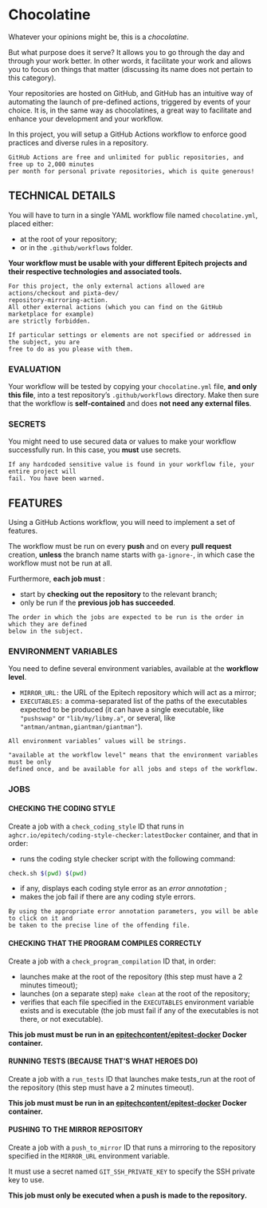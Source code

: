 # Chocolatine

Whatever your opinions might be, this is a _chocolatine_.

But what purpose does it serve? It allows you to go through the day and through your work better. In other words, it facilitate your work and allows you to focus on things that matter (discussing its name does not pertain to this category).

Your repositories are hosted on GitHub, and GitHub has an intuitive way of automating the launch of pre-defined actions, triggered by events of your choice. It is, in the same way as chocolatines, a great way to facilitate and enhance your development and your workflow.

In this project, you will setup a GitHub Actions workflow to enforce good practices and diverse rules in a repository.

```text
GitHub Actions are free and unlimited for public repositories, and free up to 2,000 minutes
per month for personal private repositories, which is quite generous!
```

## TECHNICAL DETAILS

You will have to turn in a single YAML workflow file named ```chocolatine.yml```, placed either:

- at the root of your repository;
- or in the ```.github/workflows``` folder.

**Your workflow must be usable with your different Epitech projects and their respective technologies and associated tools.**

```text
For this project, the only external actions allowed are actions/checkout and pixta-dev/
repository-mirroring-action.
All other external actions (which you can find on the GitHub marketplace for example)
are strictly forbidden.
```

```text
If particular settings or elements are not specified or addressed in the subject, you are
free to do as you please with them.
```

### EVALUATION

Your workflow will be tested by copying your ```chocolatine.yml``` file, **and only this file**, into a test repository’s ```.github/workflows``` directory.
Make then sure that the workflow is **self-contained** and does **not need any external files**.

### SECRETS

You might need to use secured data or values to make your workflow successfully run.
In this case, you **must** use secrets.

```text
If any hardcoded sensitive value is found in your workflow file, your entire project will
fail. You have been warned.
```

## FEATURES

Using a GitHub Actions workflow, you will need to implement a set of features.

The workflow must be run on every **push** and on every **pull request** creation, **unless** the branch name starts with ```ga-ignore-```, in which case the workflow must not be run at all.

Furthermore, **each job must** :

- start by **checking out the repository** to the relevant branch;
- only be run if the **previous job has succeeded**.

```text
The order in which the jobs are expected to be run is the order in which they are defined
below in the subject.
```

### ENVIRONMENT VARIABLES

You need to define several environment variables, available at the **workflow level**.

- ```MIRROR_URL:``` the URL of the Epitech repository which will act as a mirror;
- ```EXECUTABLES:``` a comma-separated list of the paths of the executables expected to be produced (it can have a single executable, like ```"pushswap"``` or ```"lib/my/libmy.a"```, or several, like ```"antman/antman,giantman/giantman"```).

```text
All environment variables’ values will be strings.
```

```text
"available at the workflow level" means that the environment variables must be only
defined once, and be available for all jobs and steps of the workflow.
```

### JOBS

#### CHECKING THE CODING STYLE

Create a job with a ```check_coding_style``` ID that runs in ```aghcr.io/epitech/coding-style-checker:latestDocker``` container, and that in order:

- runs the coding style checker script with the following command:

```bash
check.sh $(pwd) $(pwd)
```

- if any, displays each coding style error as an _error annotation_ ;
- makes the job fail if there are any coding style errors.

```text
By using the appropriate error annotation parameters, you will be able to click on it and
be taken to the precise line of the offending file.
```

#### CHECKING THAT THE PROGRAM COMPILES CORRECTLY

Create a job with a ```check_program_compilation``` ID that, in order:

- launches make at the root of the repository (this step must have a 2 minutes timeout);
- launches (on a separate step) ```make clean``` at the root of the repository;
- verifies that each file specified in the ```EXECUTABLES``` environment variable exists and is executable (the job must fail if any of the executables is not there, or not executable).

**This job must must be run in an [epitechcontent/epitest-docker](https://hub.docker.com/r/epitechcontent/epitest-docker) Docker container.**

#### RUNNING TESTS (BECAUSE THAT’S WHAT HEROES DO)

Create a job with a ```run_tests``` ID that launches make tests_run at the root of the repository (this step must have a 2 minutes timeout).

**This job must must be run in an [epitechcontent/epitest-docker](https://hub.docker.com/r/epitechcontent/epitest-docker) Docker container.**

#### PUSHING TO THE MIRROR REPOSITORY

Create a job with a ```push_to_mirror``` ID that runs a mirroring to the repository specified in the ```MIRROR_URL``` environment variable.

It must use a secret named ```GIT_SSH_PRIVATE_KEY``` to specify the SSH private key to use.

**This job must only be executed when a push is made to the repository.**
